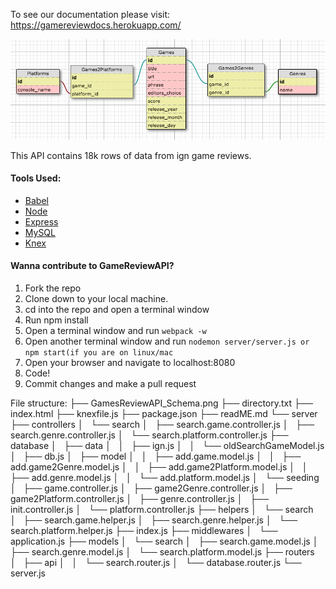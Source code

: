 To see our documentation please visit: https://gamereviewdocs.herokuapp.com/

![schema design](https://github.com/ConsoleGameApi/GameReviewAPI/blob/dev/GamesReviewAPI_Schema.png)

This API contains 18k rows of data from ign game reviews.

#### Tools Used:


* [Babel](https://babeljs.io/)
* [Node](https://nodejs.org/en/)
* [Express](http://expressjs.com/)
* [MySQL](https://www.mysql.com/)
* [Knex](http://knexjs.org/)

#### Wanna contribute to GameReviewAPI?

1. Fork the repo
2. Clone down to your local machine.
3. cd into the repo and open a terminal window
4. Run npm install
5. Open a terminal window and run ```webpack -w```
6. Open another terminal window and run ```nodemon server/server.js or npm start(if you are on linux/mac```
7. Open your browser and navigate to localhost:8080
8. Code!
9. Commit changes and make a pull request

File structure:
├── GamesReviewAPI_Schema.png
├── directory.txt
├── index.html
├── knexfile.js
├── package.json
├── readME.md
└── server
    ├── controllers
    │   └── search
    │       ├── search.game.controller.js
    │       ├── search.genre.controller.js
    │       └── search.platform.controller.js
    ├── database
    │   ├── data
    │   │   ├── ign.js
    │   │   └── oldSearchGameModel.js
    │   ├── db.js
    │   ├── model
    │   │   ├── add.game.model.js
    │   │   ├── add.game2Genre.model.js
    │   │   ├── add.game2Platform.model.js
    │   │   ├── add.genre.model.js
    │   │   └── add.platform.model.js
    │   └── seeding
    │       ├── game.controller.js
    │       ├── game2Genre.controller.js
    │       ├── game2Platform.controller.js
    │       ├── genre.controller.js
    │       ├── init.controller.js
    │       └── platform.controller.js
    ├── helpers
    │   └── search
    │       ├── search.game.helper.js
    │       ├── search.genre.helper.js
    │       └── search.platform.helper.js
    ├── index.js
    ├── middlewares
    │   └── application.js
    ├── models
    │   └── search
    │       ├── search.game.model.js
    │       ├── search.genre.model.js
    │       └── search.platform.model.js
    ├── routers
    │   ├── api
    │   │   └── search.router.js
    │   └── database.router.js
    └── server.js
